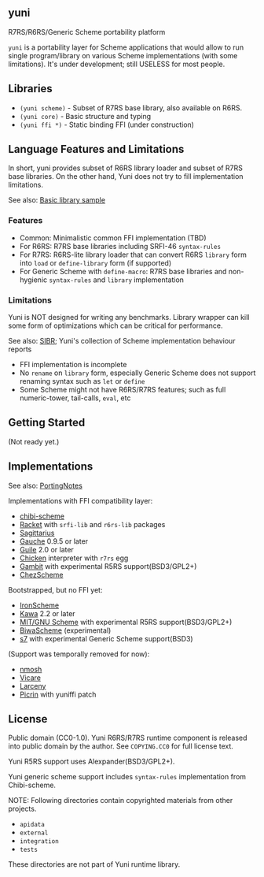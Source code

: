 yuni
----

R7RS/R6RS/Generic Scheme portability platform

`yuni` is a portability layer for Scheme applications that would allow to run single program/library on various Scheme implementations (with some limitations). It's under development; still USELESS for most people.

## Libraries

 * `(yuni scheme)` - Subset of R7RS base library, also available on R6RS.
 * `(yuni core)` - Basic structure and typing
 * `(yuni ffi *)` - Static binding FFI (under construction)

## Language Features and Limitations

In short, yuni provides subset of R6RS library loader and subset of R7RS base libraries. On the other hand, Yuni does not try to fill implementation limitations.

See also: [Basic library sample](https://github.com/okuoku/yuni/tree/master/samples/hellolib)

### Features

- Common: Minimalistic common FFI implementation (TBD)
- For R6RS: R7RS base libraries including SRFI-46 `syntax-rules` 
- For R7RS: R6RS-lite library loader that can convert R6RS `library` form into `load` or `define-library` form (if supported)
- For Generic Scheme with `define-macro`: R7RS base libraries and non-hygienic `syntax-rules` and `library` implementation

### Limitations

Yuni is NOT designed for writing any benchmarks. Library wrapper can kill some form of optimizations which can be critical for performance.

See also: [SIBR](https://github.com/okuoku/yuni/tree/master/doc/sibr); Yuni's collection of Scheme implementation behaviour reports

- FFI implementation is incomplete
- No `rename` on `library` form, especially Generic Scheme does not support renaming syntax such as `let` or `define`
- Some Scheme might not have R6RS/R7RS features; such as full numeric-tower, tail-calls, `eval`, etc

## Getting Started

(Not ready yet.)

## Implementations

See also: [PortingNotes][]

Implementations with FFI compatibility layer:

 * [chibi-scheme](http://synthcode.com/wiki/chibi-scheme)
 * [Racket](https://racket-lang.org/) with `srfi-lib` and `r6rs-lib` packages
 * [Sagittarius](https://bitbucket.org/ktakashi/sagittarius-scheme/wiki/Home)
 * [Gauche](http://practical-scheme.net/gauche/) 0.9.5 or later
 * [Guile](http://www.gnu.org/software/guile/) 2.0 or later
 * [Chicken](http://www.call-cc.org/) interpreter with `r7rs` egg
 * [Gambit](http://gambitscheme.org/) with experimental R5RS support(BSD3/GPL2+)
 * [ChezScheme](https://github.com/cisco/ChezScheme)

Bootstrapped, but no FFI yet:

 * [IronScheme](https://github.com/leppie/IronScheme)
 * [Kawa](http://www.gnu.org/software/kawa/) 2.2 or later
 * [MIT/GNU Scheme](https://www.gnu.org/software/mit-scheme/) with experimental R5RS support(BSD3/GPL2+)
 * [BiwaScheme](https://github.com/biwascheme/biwascheme) (experimental)
 * [s7](https://ccrma.stanford.edu/software/snd/snd/s7.html) with experimental Generic Scheme support(BSD3)

(Support was temporally removed for now):

 * [nmosh](https://github.com/okuoku/mosh)
 * [Vicare](http://marcomaggi.github.io/vicare.html)
 * [Larceny](http://larcenists.org/)
 * [Picrin](https://github.com/picrin-scheme/picrin) with yuniffi patch

## License

Public domain (CC0-1.0). Yuni R6RS/R7RS runtime component is released into public domain by the author. See `COPYING.CC0` for full license text.

Yuni R5RS support uses Alexpander(BSD3/GPL2+).

Yuni generic scheme support includes `syntax-rules` implementation from Chibi-scheme.

NOTE: Following directories contain copyrighted materials from other projects.

 * `apidata`
 * `external`
 * `integration`
 * `tests`

These directories are not part of Yuni runtime library.


[SIBR]: https://github.com/okuoku/yuni/tree/master/doc/sibr
[PortingNotes]: https://github.com/okuoku/yuni/tree/master/doc/PortingNotes
